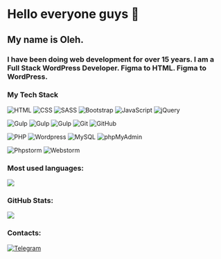 


# Hello everyone guys 👋
## My name is Oleh. 
### I have been doing web development for over 15 years. I am a Full Stack WordPress Developer. Figma to HTML. Figma to WordPress.

### My Tech Stack

![HTML](https://img.shields.io/badge/-HTML-333?style=for-the-badge&logo=html5)
![CSS](https://img.shields.io/badge/-CSS-333?style=for-the-badge&logo=css3&logoColor=blue)
![SASS](https://img.shields.io/badge/-SASS-333?style=for-the-badge&logo=SASS)
![Bootstrap](https://img.shields.io/badge/-Bootstrap-333?style=for-the-badge&logo=Bootstrap)
![JavaScript](https://img.shields.io/badge/-JavaScript-333?style=for-the-badge&logo=javascript)
![jQuery](https://img.shields.io/badge/-jQuery-333?style=for-the-badge&logo=jQuery&logoColor=blue)  

![Gulp](https://img.shields.io/badge/-Gulp-333?style=for-the-badge&logo=Gulp)
![Gulp](https://img.shields.io/badge/-Webpack-333?style=for-the-badge&logo=Webpack)
![Gulp](https://img.shields.io/badge/-Vite-333?style=for-the-badge&logo=Vite)
![Git](https://img.shields.io/badge/-Git-333?style=for-the-badge&logo=Git)
![GitHub](https://img.shields.io/badge/-GitHub-333?style=for-the-badge&logo=GitHub)  

![PHP](https://img.shields.io/badge/-PHP-333?style=for-the-badge&logo=PHP)
![Wordpress](https://img.shields.io/badge/-Wordpress-333?style=for-the-badge&logo=Wordpress&logoColor=blue)
![MySQL](https://img.shields.io/badge/-MySQL-333?style=for-the-badge)
![phpMyAdmin](https://img.shields.io/badge/-phpMyAdmin-333?style=for-the-badge)  

![Phpstorm](https://img.shields.io/badge/-Phpstorm-333?style=for-the-badge&logo=Phpstorm&logoColor=red)
![Webstorm](https://img.shields.io/badge/-Webstorm-333?style=for-the-badge&logo=Webstorm&logoColor=red)

### Most used languages:

![](https://github-readme-stats.vercel.app/api/top-langs/?username=artikus11&langs_count=3&layout=normal&theme=transparent&hide_title=true)

### GitHub Stats:

![](https://github-readme-stats.vercel.app/api?username=artikus11&show_icons=true&theme=transparent&hide_title=true)

### Contacts: 

[![Telegram](https://img.shields.io/badge/-Telegram-333?style=for-the-badge&logo=telegram&logoColor=27A0D9)](https://t.me/creofocus)
